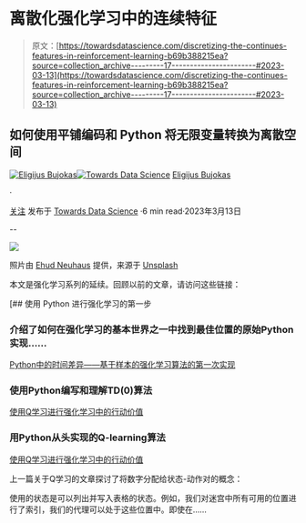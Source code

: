 # 离散化强化学习中的连续特征

> 原文：[https://towardsdatascience.com/discretizing-the-continues-features-in-reinforcement-learning-b69b388215ea?source=collection_archive---------17-----------------------#2023-03-13](https://towardsdatascience.com/discretizing-the-continues-features-in-reinforcement-learning-b69b388215ea?source=collection_archive---------17-----------------------#2023-03-13)

## 如何使用平铺编码和 Python 将无限变量转换为离散空间

[](https://eligijus-bujokas.medium.com/?source=post_page-----b69b388215ea--------------------------------)[![Eligijus Bujokas](../Images/061fd30136caea2ba927140e8b3fae3c.png)](https://eligijus-bujokas.medium.com/?source=post_page-----b69b388215ea--------------------------------)[](https://towardsdatascience.com/?source=post_page-----b69b388215ea--------------------------------)[![Towards Data Science](../Images/a6ff2676ffcc0c7aad8aaf1d79379785.png)](https://towardsdatascience.com/?source=post_page-----b69b388215ea--------------------------------) [Eligijus Bujokas](https://eligijus-bujokas.medium.com/?source=post_page-----b69b388215ea--------------------------------)

·

[关注](https://medium.com/m/signin?actionUrl=https%3A%2F%2Fmedium.com%2F_%2Fsubscribe%2Fuser%2Fd61597e07b4d&operation=register&redirect=https%3A%2F%2Ftowardsdatascience.com%2Fdiscretizing-the-continues-features-in-reinforcement-learning-b69b388215ea&user=Eligijus+Bujokas&userId=d61597e07b4d&source=post_page-d61597e07b4d----b69b388215ea---------------------post_header-----------) 发布于 [Towards Data Science](https://towardsdatascience.com/?source=post_page-----b69b388215ea--------------------------------) ·6 min read·2023年3月13日[](https://medium.com/m/signin?actionUrl=https%3A%2F%2Fmedium.com%2F_%2Fvote%2Ftowards-data-science%2Fb69b388215ea&operation=register&redirect=https%3A%2F%2Ftowardsdatascience.com%2Fdiscretizing-the-continues-features-in-reinforcement-learning-b69b388215ea&user=Eligijus+Bujokas&userId=d61597e07b4d&source=-----b69b388215ea---------------------clap_footer-----------)

--

[](https://medium.com/m/signin?actionUrl=https%3A%2F%2Fmedium.com%2F_%2Fbookmark%2Fp%2Fb69b388215ea&operation=register&redirect=https%3A%2F%2Ftowardsdatascience.com%2Fdiscretizing-the-continues-features-in-reinforcement-learning-b69b388215ea&source=-----b69b388215ea---------------------bookmark_footer-----------)![](../Images/bdde8e9b4d25e844f699ec37d46e776f.png)

照片由 [Ehud Neuhaus](https://unsplash.com/@paramir?utm_source=medium&utm_medium=referral) 提供，来源于 [Unsplash](https://unsplash.com/?utm_source=medium&utm_medium=referral)

本文是强化学习系列的延续。回顾以前的文章，请访问这些链接：

[](/first-steps-in-the-world-of-reinforcement-learning-using-python-b843b76538e3?source=post_page-----b69b388215ea--------------------------------) [## 使用 Python 进行强化学习的第一步

### 介绍了如何在强化学习的基本世界之一中找到最佳位置的原始Python实现……

[Python中的时间差异——基于样本的强化学习算法的第一次实现](https://towardsdatascience.com/temporal-differences-with-python-first-sample-based-reinforcement-learning-algorithm-54c11745a0ee?source=post_page-----b69b388215ea--------------------------------) 

### 使用Python编写和理解TD(0)算法

[使用Q学习进行强化学习中的行动价值](https://towardsdatascience.com/the-values-of-actions-in-reinforcement-learning-using-q-learning-cb4b03be5c81?source=post_page-----b69b388215ea--------------------------------) 

### 用Python从头实现的Q-learning算法

[使用Q学习进行强化学习中的行动价值](https://towardsdatascience.com/the-values-of-actions-in-reinforcement-learning-using-q-learning-cb4b03be5c81?source=post_page-----b69b388215ea--------------------------------)

上一篇关于Q学习的文章探讨了将数字分配给状态-动作对的概念：

使用的状态是可以列出并写入表格的状态。例如，我们对迷宫中所有可用的位置进行了索引，我们的代理可以处于这些位置中。即使在……
